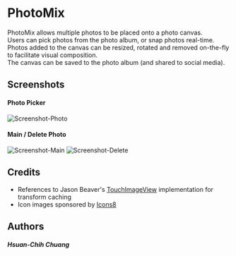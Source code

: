 # PhotoMix

PhotoMix allows multiple photos to be placed onto a photo canvas.  
Users can pick photos from the photo album, or snap photos real-time.  
Photos added to the canvas can be resized, rotated and removed on-the-fly to facilitate visual composition.  
The canvas can be saved to the photo album (and shared to social media).

## Screenshots

#### Photo Picker
  ![Screenshot-Photo](./Screenshots/screenshot-photo.png)
  
#### Main / Delete Photo
  ![Screenshot-Main](./Screenshots/screenshot-main.png)
  ![Screenshot-Delete](./Screenshots/screenshot-delete.png)

## Credits
* References to Jason Beaver's [TouchImageView](https://github.com/TUIC/TUIC/blob/master/TUIC-2D-iOS/TUIC-2D-iOS/TouchImageView.m) implementation for transform caching
* Icon images sponsored by [Icons8](https://icons8.com/)

## Authors
##### Hsuan-Chih Chuang

